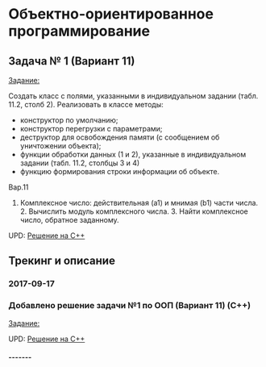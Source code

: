 # Объектно-ориентированное программирование

## Задача № 1 (Вариант 11)

[Задание:](https://github.com/hroniko/AMM_3_Kurs_2017/blob/master/OOP/lab01z/%D0%97%D0%B0%D0%B4%D0%B0%D0%BD%D0%B8%D0%B501.txt)

Создать класс с полями, указанными в индивидуальном задании (табл. 11.2, столб 2).
Реализовать в классе методы:
- конструктор по умолчанию;
- конструктор перегрузки с параметрами;
- деструктор для освобождения памяти (с сообщением об уничтожении объекта);
- функции обработки данных (1 и 2), указанные в индивидуальном задании (табл. 11.2, столбцы 3 и 4)
- функцию формирования строки информации об объекте.

Вар.11
1. Комплексное число: действительная (a1) и мнимая (b1) части числа. 2. Вычислить модуль комплексного числа. 3. Найти комплексное число, обратное заданному.

UPD: [Решение на С++](https://github.com/hroniko/AMM_3_Kurs_2017/tree/master/OOP/lab01z/c%2B%2B)


## Трекинг и описание


### 2017-09-17
### Добавлено решение задачи №1 по ООП (Вариант 11) (С++)
[Задание:](https://github.com/hroniko/AMM_3_Kurs_2017/blob/master/OOP/lab01z/%D0%97%D0%B0%D0%B4%D0%B0%D0%BD%D0%B8%D0%B501.txt)

UPD: [Решение на С++](https://github.com/hroniko/AMM_3_Kurs_2017/tree/master/OOP/lab01z/c%2B%2B)

#### -------